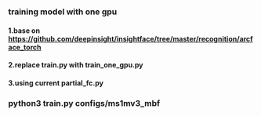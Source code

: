 ### training model with one gpu
#### 1.base on https://github.com/deepinsight/insightface/tree/master/recognition/arcface_torch
#### 2.replace train.py with train_one_gpu.py
#### 3.using current partial_fc.py
### python3 train.py configs/ms1mv3_mbf
